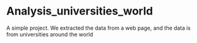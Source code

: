 # Analysis_universities_world
 A simple project. We extracted the data from a web page, and the data is from universities around the world
